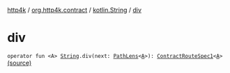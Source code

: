 [http4k](../../index.md) / [org.http4k.contract](../index.md) / [kotlin.String](index.md) / [div](./div.md)

# div

`operator fun <A> `[`String`](https://kotlinlang.org/api/latest/jvm/stdlib/kotlin/-string/index.html)`.div(next: `[`PathLens`](../../org.http4k.lens/-path-lens/index.md)`<`[`A`](div.md#A)`>): `[`ContractRouteSpec1`](../-contract-route-spec1/index.md)`<`[`A`](div.md#A)`>` [(source)](https://github.com/http4k/http4k/blob/master/http4k-contract/src/main/kotlin/org/http4k/contract/extensions.kt#L31)